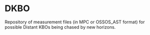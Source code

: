 # DKBO

Repository of measurement files (in MPC or OSSOS_AST format) for possible Distant KBOs being chased by new horizons.
